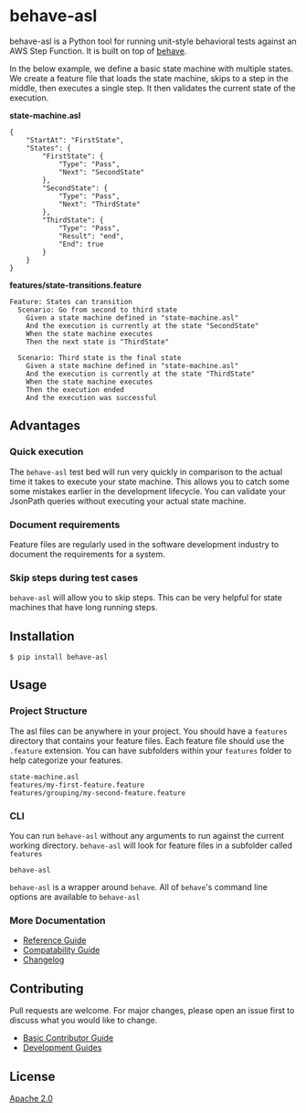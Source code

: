 # behave-asl

behave-asl is a Python tool for running unit-style behavioral tests against an AWS Step Function.  It is built on top of [behave](https://github.com/behave/behave).

In the below example, we define a basic state machine with multiple states.  We create a feature file that loads the state machine, skips to a step in the middle, then executes a single step.  It then validates the current state of the execution.

**state-machine.asl**

```
{
    "StartAt": "FirstState",
    "States": {
        "FirstState": {
            "Type": "Pass",
            "Next": "SecondState"
        },
        "SecondState": {
            "Type": "Pass",
            "Next": "ThirdState"
        },
        "ThirdState": {
            "Type": "Pass",
            "Result": "end",
            "End": true
        }
    }
}
```

**features/state-transitions.feature**

```
Feature: States can transition
  Scenario: Go from second to third state
    Given a state machine defined in "state-machine.asl"
    And the execution is currently at the state "SecondState"
    When the state machine executes
    Then the next state is "ThirdState"

  Scenario: Third state is the final state
    Given a state machine defined in "state-machine.asl"
    And the execution is currently at the state "ThirdState"
    When the state machine executes
    Then the execution ended
    And the execution was successful

```

## Advantages

### Quick execution

The `behave-asl` test bed will run very quickly in comparison to the actual time it takes to execute your state machine.  This allows you to catch some some mistakes earlier in the development lifecycle.  You can validate your JsonPath queries without executing your actual state machine.

### Document requirements

Feature files are regularly used in the software development industry to document the requirements for a system.

### Skip steps during test cases

`behave-asl` will allow you to skip steps.  This can be very helpful for state machines that have long running steps.

## Installation

```
$ pip install behave-asl
```

## Usage

### Project Structure

The asl files can be anywhere in your project.  You should have a `features` directory that contains your feature files.  Each feature file should use the `.feature` extension.  You can have subfolders within your `features` folder to help categorize your features.

```
state-machine.asl
features/my-first-feature.feature
features/grouping/my-second-feature.feature
```

### CLI

You can run `behave-asl` without any arguments to run against the current working directory.  `behave-asl` will look for feature files in a subfolder called `features`

```
behave-asl
```

`behave-asl` is a wrapper around `behave`.  All of `behave`'s command line options are available to `behave-asl`

### More Documentation

- [Reference Guide](docs/reference.md)
- [Compatability Guide](docs/compatability.md)
- [Changelog](CHANGELOG.md)

## Contributing

Pull requests are welcome. For major changes, please open an issue first to discuss what you would like to change.

- [Basic Contributor Guide](CONTRIBUTING.md)
- [Development Guides](docs/devguide.md)

## License

[Apache 2.0](https://www.apache.org/licenses/LICENSE-2.0/)
